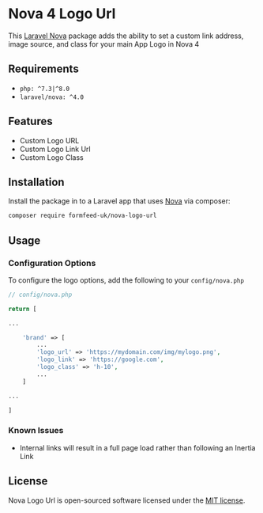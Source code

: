 # Nova 4 Logo Url

This [Laravel Nova](https://nova.laravel.com/) package adds the ability to set a custom link address, image source, and class for your main App Logo in Nova 4

## Requirements

- `php: ^7.3|^8.0`
- `laravel/nova: ^4.0`

## Features

- Custom Logo URL
- Custom Logo Link Url
- Custom Logo Class

## Installation

Install the package in to a Laravel app that uses [Nova](https://nova.laravel.com) via composer:

```bash
composer require formfeed-uk/nova-logo-url
```

## Usage

### Configuration Options

To configure the logo options, add the following to your `config/nova.php`

```php
// config/nova.php

return [

...

    'brand' => [
        ...
        'logo_url' => 'https://mydomain.com/img/mylogo.png',
        'logo_link' => 'https://google.com',
        'logo_class' => 'h-10',
        ...
    ]

...

]
```

### Known Issues
- Internal links will result in a full page load rather than following an Inertia Link


## License

Nova Logo Url is open-sourced software licensed under the [MIT license](LICENSE.md).
